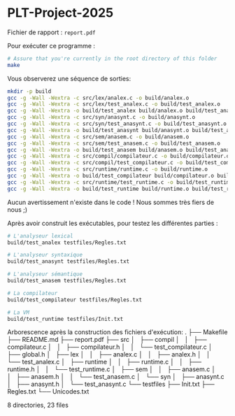 # PLT-Project-2025

Fichier de rapport : `report.pdf`

Pour exécuter ce programme :

```sh
# Assure that you're currently in the root directory of this folder
make
```

Vous observerez une séquence de sorties:

```sh 
mkdir -p build
gcc -g -Wall -Wextra -c src/lex/analex.c -o build/analex.o
gcc -g -Wall -Wextra -c src/lex/test_analex.c -o build/test_analex.o
gcc -g -Wall -Wextra -o build/test_analex build/analex.o build/test_analex.o
gcc -g -Wall -Wextra -c src/syn/anasynt.c -o build/anasynt.o
gcc -g -Wall -Wextra -c src/syn/test_anasynt.c -o build/test_anasynt.o
gcc -g -Wall -Wextra -o build/test_anasynt build/anasynt.o build/test_anasynt.o build/analex.o
gcc -g -Wall -Wextra -c src/sem/anasem.c -o build/anasem.o
gcc -g -Wall -Wextra -c src/sem/test_anasem.c -o build/test_anasem.o
gcc -g -Wall -Wextra -o build/test_anasem build/anasem.o build/test_anasem.o build/anasynt.o build/analex.o
gcc -g -Wall -Wextra -c src/compil/compilateur.c -o build/compilateur.o
gcc -g -Wall -Wextra -c src/compil/test_compilateur.c -o build/test_compilateur.o
gcc -g -Wall -Wextra -c src/runtime/runtime.c -o build/runtime.o
gcc -g -Wall -Wextra -o build/test_compilateur build/compilateur.o build/test_compilateur.o build/analex.o build/anasynt.o build/anasem.o build/runtime.o
gcc -g -Wall -Wextra -c src/runtime/test_runtime.c -o build/test_runtime.o
gcc -g -Wall -Wextra -o build/test_runtime build/runtime.o build/test_runtime.o build/compilateur.o build/analex.o build/anasynt.o build/anasem.o
```

Aucun avertissement n'existe dans le code ! Nous sommes très fiers de nous ;)

Après avoir construit les exécutables, pour testez les différentes parties :

```sh
# L'analyseur lexical
build/test_analex testfiles/Regles.txt

# L'analyseur syntaxique
build/test_anasynt testfiles/Regles.txt

# L'analyseur sémantique
build/test_anasem testfiles/Regles.txt

# La compilateur
build/test_compilateur testfiles/Regles.txt

# La VM
build/test_runtime testfiles/Init.txt
```

Arborescence après la construction des fichiers d'exécution:
.
├── Makefile
├── README.md
├── report.pdf
├── src
│   ├── compil
│   │   ├── compilateur.c
│   │   ├── compilateur.h
│   │   └── test_compilateur.c
│   ├── global.h
│   ├── lex
│   │   ├── analex.c
│   │   ├── analex.h
│   │   └── test_analex.c
│   ├── runtime
│   │   ├── runtime.c
│   │   ├── runtime.h
│   │   └── test_runtime.c
│   ├── sem
│   │   ├── anasem.c
│   │   ├── anasem.h
│   │   └── test_anasem.c
│   └── syn
│       ├── anasynt.c
│       ├── anasynt.h
│       └── test_anasynt.c
└── testfiles
    ├── Init.txt
    ├── Regles.txt
    └── Unicodes.txt

8 directories, 23 files
